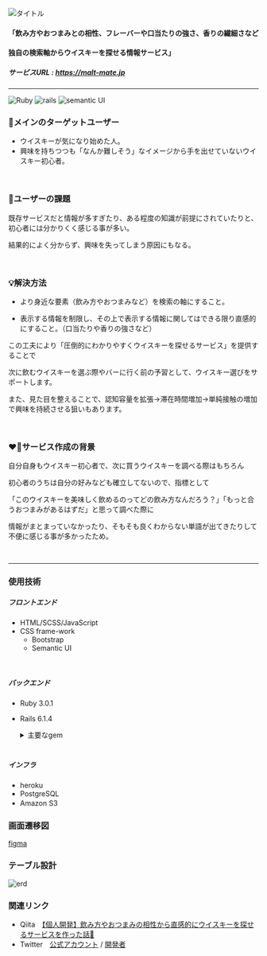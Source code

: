 ![タイトル](https://user-images.githubusercontent.com/71510236/177376048-8fa6c030-fc4e-469e-aa34-1963c14ce8b2.png)


#### 「飲み方やおつまみとの相性、フレーバーや口当たりの強さ、香りの繊細さなど
#### 独自の検索軸からウイスキーを探せる情報サービス」

##### サービスURL : https://malt-mate.jp
---
![Ruby](https://img.shields.io/badge/Ruby-v3.0.1-red) ![rails](https://img.shields.io/badge/Rails-v6.1.4-red) ![semantic UI](https://img.shields.io/badge/semantic%20UI-2.4.4.0-green)

### 👥メインのターゲットユーザー
- ウイスキーが気になり始めた人。
- 興味を持ちつつも「なんか難しそう」なイメージから手を出せていないウイスキー初心者。

<br>

### 💭ユーザーの課題
既存サービスだと情報が多すぎたり、ある程度の知識が前提にされていたりと、初心者には分かりくく感じる事が多い。

結果的によく分からず、興味を失ってしまう原因にもなる。

<br>

### 💡解決方法
- より身近な要素（飲み方やおつまみなど）を検索の軸にすること。

- 表示する情報を制限し、その上で表示する情報に関してはできる限り直感的にすること。（口当たりや香りの強さなど）

この工夫により「圧倒的にわかりやすくウイスキーを探せるサービス」を提供することで

次に飲むウイスキーを選ぶ際やバーに行く前の予習として、ウイスキー選びをサポートします。

また、見た目を整えることで、認知容量を拡張→滞在時間増加→単純接触の増加で興味を持続させる狙いもあります。

<br>

### ❤️‍🔥サービス作成の背景
自分自身もウイスキー初心者で、次に買うウイスキーを調べる際はもちろん

初心者のうちは自分の好みなども確立してないので、指標として

「このウイスキーを美味しく飲めるのってどの飲み方なんだろう？」「もっと合うおつまみがあるはずだ」と思って調べた際に

情報がまとまっていなかったり、そもそも良くわからない単語が出てきたりして不便に感じる事が多かったため。

<br>

---
### 使用技術
##### フロントエンド
- HTML/SCSS/JavaScript
- CSS frame-work
  - Bootstrap
  - Semantic UI

<br>

##### バックエンド
- Ruby 3.0.1
- Rails 6.1.4
  <details>
  <summary>主要なgem</summary>
  
  ・認証　→　[Sorcery](https://github.com/Sorcery/sorcery)
  
  ・認可　→　[Pundit](https://github.com/varvet/pundit)
  
  ・検索機能　→　[Ransack](https://github.com/activerecord-hackery/ransack) / [RansackEnum](https://github.com/shoma07/ransack-enum)
  
  ・ファイルアップロード　→　[CarrierWave](https://github.com/carrierwaveuploader/carrierwave) / [Fog AWS](https://github.com/fog/fog-aws)
  
  ・ページネーション　→　[Pagy](https://github.com/ddnexus/pagy)
  
  ・静的解析ツール　→　[RuboCop](https://github.com/rubocop/rubocop)
  </details>　
  
##### インフラ
- heroku
- PostgreSQL
- Amazon S3　

### 画面遷移図
[figma](https://www.figma.com/file/BU2M2V8YP45y8itqZujmw2/whiskey_database?node-id=0%3A1)

### テーブル設計
![erd](https://user-images.githubusercontent.com/71510236/177377219-400aa3b4-bf44-4366-af2a-fd256b6244f6.png)

### 関連リンク
- Qiita　[【個人開発】飲み方やおつまみの相性から直感的にウイスキーを探せるサービスを作った話🥃](https://qiita.com/tarakish/items/cfc3c5a1ae05e2a46cbe)
- Twitter　[公式アカウント](https://twitter.com/malt_mate)  /  [開発者](https://twitter.com/tarakish_23)

